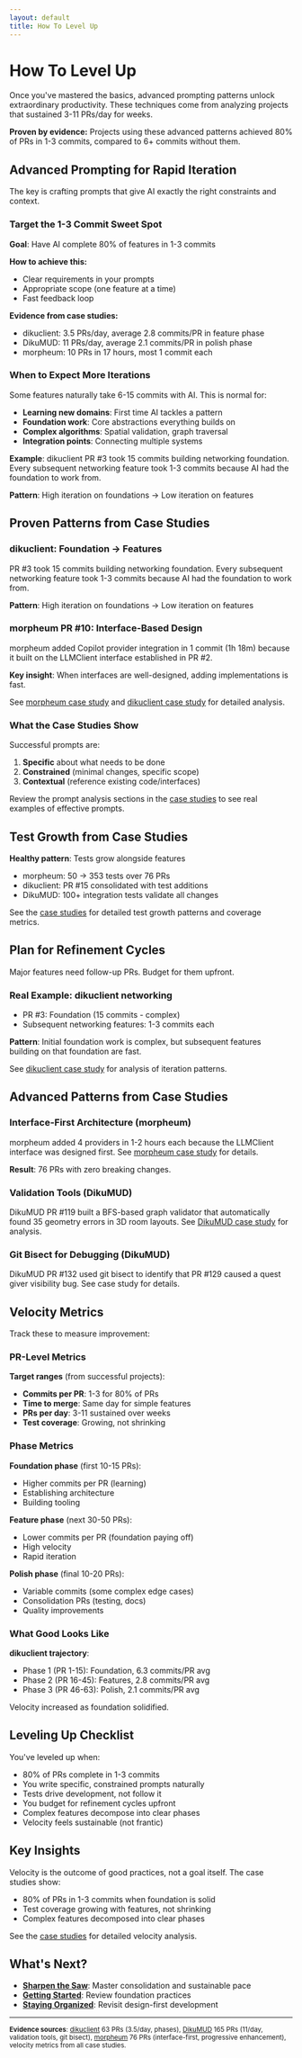```yaml
---
layout: default
title: How To Level Up
---
```


# How To Level Up

Once you've mastered the basics, advanced prompting patterns unlock extraordinary productivity. These techniques come from analyzing projects that sustained 3-11 PRs/day for weeks.

**Proven by evidence:** Projects using these advanced patterns achieved 80% of PRs in 1-3 commits, compared to 6+ commits without them.

## Advanced Prompting for Rapid Iteration

The key is crafting prompts that give AI exactly the right constraints and context.

### Target the 1-3 Commit Sweet Spot

**Goal**: Have AI complete 80% of features in 1-3 commits

**How to achieve this:**
- Clear requirements in your prompts
- Appropriate scope (one feature at a time)
- Fast feedback loop

**Evidence from case studies:**
- dikuclient: 3.5 PRs/day, average 2.8 commits/PR in feature phase
- DikuMUD: 11 PRs/day, average 2.1 commits/PR in polish phase
- morpheum: 10 PRs in 17 hours, most 1 commit each

### When to Expect More Iterations

Some features naturally take 6-15 commits with AI. This is normal for:

- **Learning new domains**: First time AI tackles a pattern
- **Foundation work**: Core abstractions everything builds on
- **Complex algorithms**: Spatial validation, graph traversal
- **Integration points**: Connecting multiple systems

**Example**: dikuclient PR #3 took 15 commits building networking foundation. Every subsequent networking feature took 1-3 commits because AI had the foundation to work from.

**Pattern**: High iteration on foundations → Low iteration on features

## Proven Patterns from Case Studies

### dikuclient: Foundation → Features

PR #3 took 15 commits building networking foundation. Every subsequent networking feature took 1-3 commits because AI had the foundation to work from.

**Pattern**: High iteration on foundations → Low iteration on features

### morpheum PR #10: Interface-Based Design

morpheum added Copilot provider integration in 1 commit (1h 18m) because it built on the LLMClient interface established in PR #2.

**Key insight**: When interfaces are well-designed, adding implementations is fast.

See [morpheum case study](https://github.com/anicolao/llmdev/blob/main/case_studies/GITHUB_ANICOLAO_MORPHEUM.md) and [dikuclient case study](https://github.com/anicolao/llmdev/blob/main/case_studies/GITHUB_ANICOLAO_DIKUCLIENT.md) for detailed analysis.

### What the Case Studies Show

Successful prompts are:
1. **Specific** about what needs to be done
2. **Constrained** (minimal changes, specific scope)
3. **Contextual** (reference existing code/interfaces)

Review the prompt analysis sections in the [case studies](https://github.com/anicolao/llmdev/tree/main/case_studies) to see real examples of effective prompts.

## Test Growth from Case Studies

**Healthy pattern**: Tests grow alongside features

- morpheum: 50 → 353 tests over 76 PRs
- dikuclient: PR #15 consolidated with test additions
- DikuMUD: 100+ integration tests validate all changes

See the [case studies](https://github.com/anicolao/llmdev/tree/main/case_studies) for detailed test growth patterns and coverage metrics.

## Plan for Refinement Cycles

Major features need follow-up PRs. Budget for them upfront.

### Real Example: dikuclient networking

- PR #3: Foundation (15 commits - complex)
- Subsequent networking features: 1-3 commits each

**Pattern**: Initial foundation work is complex, but subsequent features building on that foundation are fast.

See [dikuclient case study](https://github.com/anicolao/llmdev/blob/main/case_studies/GITHUB_ANICOLAO_DIKUCLIENT.md) for analysis of iteration patterns.

## Advanced Patterns from Case Studies

### Interface-First Architecture (morpheum)

morpheum added 4 providers in 1-2 hours each because the LLMClient interface was designed first. See [morpheum case study](https://github.com/anicolao/llmdev/blob/main/case_studies/GITHUB_ANICOLAO_MORPHEUM.md) for details.

**Result**: 76 PRs with zero breaking changes.

### Validation Tools (DikuMUD)

DikuMUD PR #119 built a BFS-based graph validator that automatically found 35 geometry errors in 3D room layouts. See [DikuMUD case study](https://github.com/anicolao/llmdev/blob/main/case_studies/GITHUB_ANICOLAO_DIKUMUD.md) for analysis.

### Git Bisect for Debugging (DikuMUD)

DikuMUD PR #132 used git bisect to identify that PR #129 caused a quest giver visibility bug. See case study for details.

## Velocity Metrics

Track these to measure improvement:

### PR-Level Metrics

**Target ranges** (from successful projects):
- **Commits per PR**: 1-3 for 80% of PRs
- **Time to merge**: Same day for simple features
- **PRs per day**: 3-11 sustained over weeks
- **Test coverage**: Growing, not shrinking

### Phase Metrics

**Foundation phase** (first 10-15 PRs):
- Higher commits per PR (learning)
- Establishing architecture
- Building tooling

**Feature phase** (next 30-50 PRs):
- Lower commits per PR (foundation paying off)
- High velocity
- Rapid iteration

**Polish phase** (final 10-20 PRs):
- Variable commits (some complex edge cases)
- Consolidation PRs (testing, docs)
- Quality improvements

### What Good Looks Like

**dikuclient trajectory**:
- Phase 1 (PR 1-15): Foundation, 6.3 commits/PR avg
- Phase 2 (PR 16-45): Features, 2.8 commits/PR avg
- Phase 3 (PR 46-63): Polish, 2.1 commits/PR avg

Velocity increased as foundation solidified.

## Leveling Up Checklist

You've leveled up when:

- 80% of PRs complete in 1-3 commits
- You write specific, constrained prompts naturally
- Tests drive development, not follow it
- You budget for refinement cycles upfront
- Complex features decompose into clear phases
- Velocity feels sustainable (not frantic)

## Key Insights

Velocity is the outcome of good practices, not a goal itself. The case studies show:

- 80% of PRs in 1-3 commits when foundation is solid
- Test coverage growing with features, not shrinking
- Complex features decomposed into clear phases

See the [case studies](https://github.com/anicolao/llmdev/tree/main/case_studies) for detailed velocity analysis.

## What's Next?

- **[Sharpen the Saw](sharpen-the-saw.html)**: Master consolidation and sustainable pace
- **[Getting Started](getting-started.html)**: Review foundation practices
- **[Staying Organized](staying-organized.html)**: Revisit design-first development

---

<small>**Evidence sources**: [dikuclient](https://github.com/anicolao/dikuclient) 63 PRs (3.5/day, phases), [DikuMUD](https://github.com/anicolao/DikuMUD) 165 PRs (11/day, validation tools, git bisect), [morpheum](https://github.com/anicolao/morpheum) 76 PRs (interface-first, progressive enhancement), velocity metrics from all case studies.</small>
